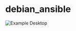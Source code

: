 # debian_ansible

![Example Desktop](https://github.com/jbarcia/debian_ansible/raw/master/Selection_060.png)
